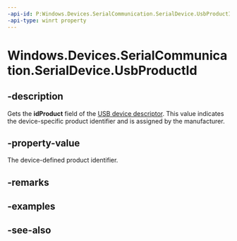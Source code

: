 ----api-id: P:Windows.Devices.SerialCommunication.SerialDevice.UsbProductId
-api-type: winrt property
---<!-- Property syntaxpublic ushort UsbProductId { get; }--># Windows.Devices.SerialCommunication.SerialDevice.UsbProductId## -descriptionGets the **idProduct** field of the [USB device descriptor](http://msdn.microsoft.com/library/ebec470d-5602-44cb-93a4-49f07ee2f013). This value indicates the device-specific product identifier and is assigned by the manufacturer.## -property-valueThe device-defined product identifier.## -remarks## -examples## -see-also